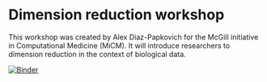 # Dimension reduction workshop

This workshop was created by Alex Diaz-Papkovich for the McGill initiative in Computational Medicine (MiCM). It will introduce researchers to dimension reduction in the context of biological data.

[![Binder](https://mybinder.org/badge_logo.svg)](https://mybinder.org/v2/gh/diazale/dimension_reduction_workshop/master)

